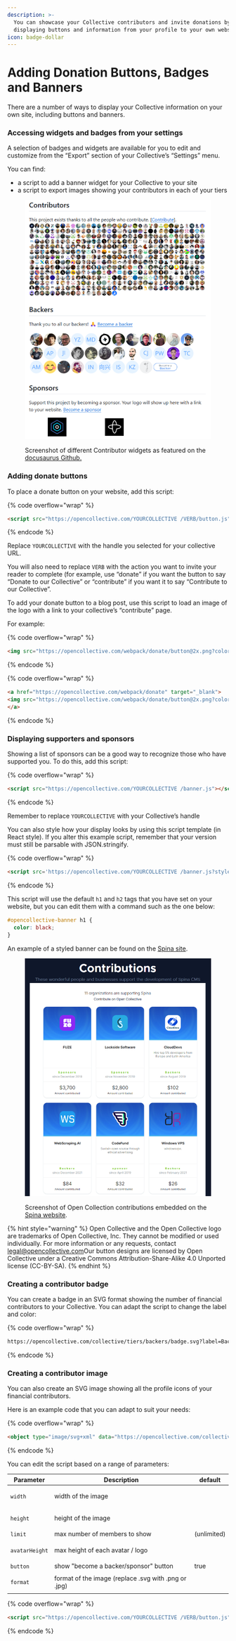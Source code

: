 ```yaml
---
description: >-
  You can showcase your Collective contributors and invite donations by
  displaying buttons and information from your profile to your own website.
icon: badge-dollar
---
```


# Adding Donation Buttons, Badges and Banners

There are a number of ways to display your Collective information on your own site, including buttons and banners.

### Accessing widgets and badges from your settings

A selection of badges and widgets are available for you to edit and customize from the “Export” section of your Collective’s “Settings” menu.

You can find:

* a script to add a banner widget for your Collective to your site
* a script to export images showing your contributors in each of your tiers

<figure><img src="../../.gitbook/assets/image (69).png" alt="Screenshot of different Contributor widgets as featured on the docusaurus Github."><figcaption><p>Screenshot of different Contributor widgets as featured on the <a href="https://github.com/facebook/docusaurus#readme">docusaurus Github.</a></p></figcaption></figure>

### Adding donate buttons

To place a donate button on your website, add this script:

{% code overflow="wrap" %}
```html
<script src="https://opencollective.com/YOURCOLLECTIVE /VERB/button.js" color="[white|blue]"></script>
```
{% endcode %}

Replace `YOURCOLLECTIVE` with the handle you selected for your collective URL.&#x20;

You will also need to replace `VERB` with the action you want to invite your reader to complete (for example, use “donate” if you want the button to say “Donate to our Collective” or “contribute” if you want it to say “Contribute to our Collective”.

To add your donate button to a blog post, use this script to load an image of the logo with a link to your collective’s “contribute” page.

For example:

{% code overflow="wrap" %}
```html
<img src="https://opencollective.com/webpack/donate/button@2x.png?color=blue" width=300 />
```
{% endcode %}

{% code overflow="wrap" %}
```html
<a href="https://opencollective.com/webpack/donate" target="_blank">
<img src="https://opencollective.com/webpack/donate/button@2x.png?color=blue" width=300 />
</a>
```
{% endcode %}

### Displaying supporters and sponsors

Showing a list of sponsors can be a good way to recognize those who have supported you. To do this, add this script:

{% code overflow="wrap" %}
```html
<script src="https://opencollective.com/YOURCOLLECTIVE /banner.js"></script>

```
{% endcode %}

Remember to replace `YOURCOLLECTIVE`  with your Collective’s handle

You can also style how your display looks by using this script template (in React style). If you alter this example script, remember that your version must still be parsable with JSON.stringify.

{% code overflow="wrap" %}
```html
<script src='https://opencollective.com/YOURCOLLECTIVE /banner.js?style={"a":{"color":"red"},"h2":{"fontFamily":"Verdana","fontWeight":"normal","fontSize":"20px"}}'></script>
```
{% endcode %}

This script will use the default `h1` and `h2` tags that you have set on your website, but you can edit them with a command such as the one below:

```css
#opencollective-banner h1 {
  color: black;
}
```

An example of a styled banner can be found on the [Spina site](https://spinacms.com/).

<figure><img src="../../.gitbook/assets/image (70).png" alt="Screenshot of Open Collection contributions embedded on the Spina website."><figcaption><p>Screenshot of Open Collection contributions embedded on the <a href="https://spinacms.com/">Spina website</a>.</p></figcaption></figure>

{% hint style="warning" %}
Open Collective and the Open Collective logo are trademarks of Open Collective, Inc. They cannot be modified or used individually. For more information or any requests, contact [legal@opencollective.com](mailto:legal@opencollective.com)Our button designs are licensed by Open Collective under a Creative Commons Attribution-Share-Alike 4.0 Unported license (CC-BY-SA).
{% endhint %}

### Creating a contributor badge

You can create a badge in an SVG format showing the number of financial contributors to your Collective. You can adapt the script to change the label and color:

{% code overflow="wrap" %}
```html
https://opencollective.com/collective/tiers/backers/badge.svg?label=Backers&color=brightgreen
```
{% endcode %}

### Creating a contributor image

You can also create an SVG image showing all the profile icons of your financial contributors.

Here is an example code that you can adapt to suit your needs:

{% code overflow="wrap" %}
```html
<object type="image/svg+xml" data="https://opencollective.com/collective/tiers/backers.svg?avatarHeight=36&width=600"></object> 
```
{% endcode %}

You can edit the script based on a range of parameters:

| **Parameter**  | **Description**                                      | **default** |
| -------------- | ---------------------------------------------------- | ----------- |
| `width`        | width of the image                                   | <p><br></p> |
| `height`       | height of the image                                  | <p><br></p> |
| `limit`        | max number of members to show                        | (unlimited) |
| `avatarHeight` | max height of each avatar / logo                     | <p><br></p> |
| `button`       | show "become a backer/sponsor" button                | true        |
| `format`       | format of the image (replace .svg with .png or .jpg) | <p><br></p> |

{% code overflow="wrap" %}
```html
<script src="https://opencollective.com/YOURCOLLECTIVE /VERB/button.js" color="[white|blue]"></script>
```
{% endcode %}

